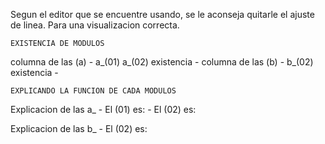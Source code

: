 
Segun el editor que se encuentre usando, 
se le aconseja quitarle el ajuste de linea.
Para una visualizacion correcta.


	EXISTENCIA DE MODULOS

columna de las (a)	- a_(01)	a_(02)
	existencia	- 
columna de las (b)	- b_(02)
	existencia	- 


	EXPLICANDO LA FUNCION DE CADA MODULOS

Explicacion de las a_	- El (01) es:
			- El (02) es:

Explicacion de las b_	- El (02) es:

